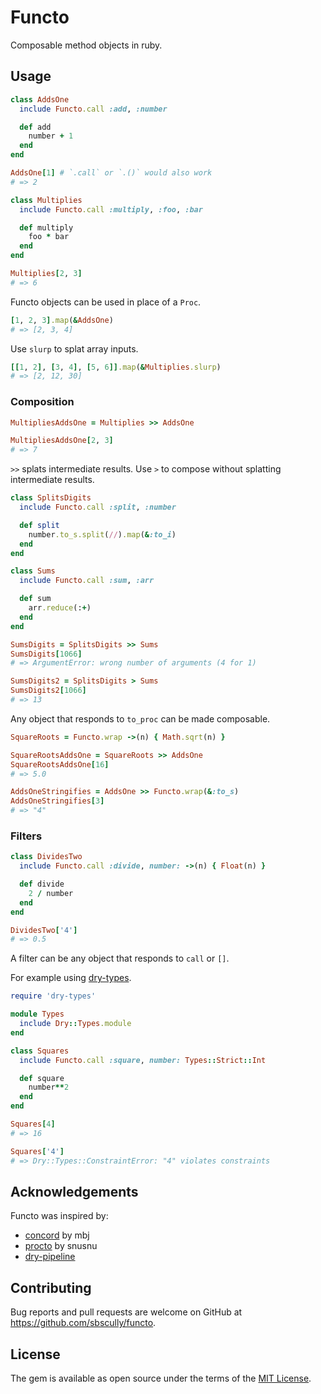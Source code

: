 # Functo

Composable method objects in ruby.

## Usage

```ruby
class AddsOne
  include Functo.call :add, :number

  def add
    number + 1
  end
end

AddsOne[1] # `.call` or `.()` would also work
# => 2

class Multiplies
  include Functo.call :multiply, :foo, :bar

  def multiply
    foo * bar
  end
end

Multiplies[2, 3]
# => 6
```

Functo objects can be used in place of a `Proc`.

```ruby
[1, 2, 3].map(&AddsOne)
# => [2, 3, 4]
```

Use `slurp` to splat array inputs.

```ruby
[[1, 2], [3, 4], [5, 6]].map(&Multiplies.slurp)
# => [2, 12, 30]
```

### Composition

```ruby
MultipliesAddsOne = Multiplies >> AddsOne

MultipliesAddsOne[2, 3]
# => 7
```

`>>` splats intermediate results. Use `>` to compose without splatting intermediate results.

```ruby
class SplitsDigits
  include Functo.call :split, :number

  def split
    number.to_s.split(//).map(&:to_i)
  end
end

class Sums
  include Functo.call :sum, :arr

  def sum
    arr.reduce(:+)
  end
end

SumsDigits = SplitsDigits >> Sums
SumsDigits[1066]
# => ArgumentError: wrong number of arguments (4 for 1)

SumsDigits2 = SplitsDigits > Sums
SumsDigits2[1066]
# => 13
```

Any object that responds to `to_proc` can be made composable.

```ruby
SquareRoots = Functo.wrap ->(n) { Math.sqrt(n) }

SquareRootsAddsOne = SquareRoots >> AddsOne
SquareRootsAddsOne[16]
# => 5.0

AddsOneStringifies = AddsOne >> Functo.wrap(&:to_s)
AddsOneStringifies[3]
# => "4"
```

### Filters

```ruby
class DividesTwo
  include Functo.call :divide, number: ->(n) { Float(n) }

  def divide
    2 / number
  end
end

DividesTwo['4']
# => 0.5
```

A filter can be any object that responds to `call` or `[]`.

For example using [dry-types](https://github.com/dry-rb/dry-types).

```ruby
require 'dry-types'

module Types
  include Dry::Types.module
end

class Squares
  include Functo.call :square, number: Types::Strict::Int

  def square
    number**2
  end
end

Squares[4]
# => 16

Squares['4']
# => Dry::Types::ConstraintError: "4" violates constraints
```

## Acknowledgements

Functo was inspired by:

* [concord](https://github.com/mbj/concord) by mbj
* [procto](https://github.com/snusnu/procto) by snusnu
* [dry-pipeline](https://github.com/dry-rb/dry-pipeline)

## Contributing

Bug reports and pull requests are welcome on GitHub at https://github.com/sbscully/functo.


## License

The gem is available as open source under the terms of the [MIT License](http://opensource.org/licenses/MIT).

